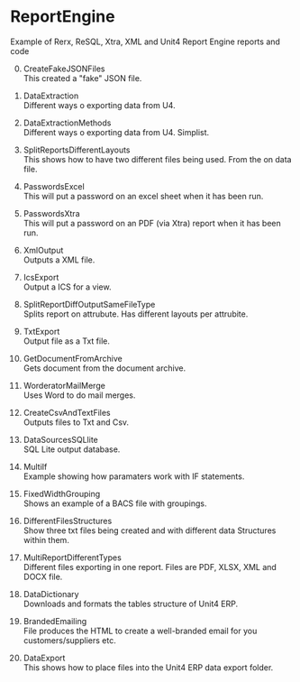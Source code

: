 # ReportEngine
Example of Rerx, ReSQL, Xtra, XML and Unit4 Report Engine reports and code


00. CreateFakeJSONFiles <br/>
This created a "fake" JSON file.

01. DataExtraction <br/>
Different ways o exporting data from U4.

02. DataExtractionMethods <br/>
Different ways o exporting data from U4. Simplist.

03. SplitReportsDifferentLayouts <br/>
This shows how to have two different files being used. From the on data file.

04. PasswordsExcel <br/>
This will put a password on an excel sheet when it has been run.

05. PasswordsXtra <br/>
This will put a password on an PDF (via Xtra) report when it has been run.

06. XmlOutput <br/>
Outputs a XML file.

07. IcsExport <br/>
Output a ICS for a view.

08. SplitReportDiffOutputSameFileType <br/>
Splits report on attrubute. Has different layouts per attrubite.

09. TxtExport <br/>
Output file as a Txt file.

10. GetDocumentFromArchive <br/>
Gets document from the document archive.

11. WorderatorMailMerge <br/>
Uses Word to do mail merges.

12. CreateCsvAndTextFiles <br/>
Outputs files to Txt and Csv.

13. DataSourcesSQLlite <br/>
SQL Lite output database.

14. MultiIf <br/>
Example showing how paramaters work with IF statements.

15. FixedWidthGrouping <br/>
Shows an example of a BACS file with groupings.

16. DifferentFilesStructures <br/>
Show three txt files being created and with different data Structures within them.

17. MultiReportDifferentTypes <br/>
Different files exporting in one report. Files are PDF, XLSX, XML and DOCX file.

18. DataDictionary <br/>
Downloads and formats the tables structure of Unit4 ERP.

19. BrandedEmailing <br/>
File produces the HTML to create a well-branded email for you customers/suppliers etc.

20. DataExport <br/>
This shows how to place files into the Unit4 ERP data export folder.


